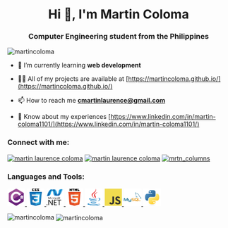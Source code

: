 <h1 align="center">Hi 👋, I'm Martin Coloma</h1>
<h3 align="center">Computer Engineering student from the Philippines</h3>

<p align="left"> <img src="https://komarev.com/ghpvc/?username=martincoloma&label=Profile%20views&color=0e75b6&style=flat" alt="martincoloma" /> </p>

- 🌱 I’m currently learning **web development**

- 👨‍💻 All of my projects are available at [https://martincoloma.github.io/](https://martincoloma.github.io/)

- 📫 How to reach me **cmartinlaurence@gmail.com**

- 📄 Know about my experiences [https://www.linkedin.com/in/martin-coloma1101/](https://www.linkedin.com/in/martin-coloma1101/)

<h3 align="left">Connect with me:</h3>
<p align="left">
<a href="https://linkedin.com/in/martin laurence coloma" target="blank"><img align="center" src="https://raw.githubusercontent.com/rahuldkjain/github-profile-readme-generator/master/src/images/icons/Social/linked-in-alt.svg" alt="martin laurence coloma" height="30" width="40" /></a>
<a href="https://fb.com/martin laurence coloma" target="blank"><img align="center" src="https://raw.githubusercontent.com/rahuldkjain/github-profile-readme-generator/master/src/images/icons/Social/facebook.svg" alt="martin laurence coloma" height="30" width="40" /></a>
<a href="https://instagram.com/mrtn_columns" target="blank"><img align="center" src="https://raw.githubusercontent.com/rahuldkjain/github-profile-readme-generator/master/src/images/icons/Social/instagram.svg" alt="mrtn_columns" height="30" width="40" /></a>
</p>

<h3 align="left">Languages and Tools:</h3>
<p align="left"> <a href="https://www.w3schools.com/cs/" target="_blank" rel="noreferrer"> <img src="https://raw.githubusercontent.com/devicons/devicon/master/icons/csharp/csharp-original.svg" alt="csharp" width="40" height="40"/> </a> <a href="https://www.w3schools.com/css/" target="_blank" rel="noreferrer"> <img src="https://raw.githubusercontent.com/devicons/devicon/master/icons/css3/css3-original-wordmark.svg" alt="css3" width="40" height="40"/> </a> <a href="https://dotnet.microsoft.com/" target="_blank" rel="noreferrer"> <img src="https://raw.githubusercontent.com/devicons/devicon/master/icons/dot-net/dot-net-original-wordmark.svg" alt="dotnet" width="40" height="40"/> </a> <a href="https://www.w3.org/html/" target="_blank" rel="noreferrer"> <img src="https://raw.githubusercontent.com/devicons/devicon/master/icons/html5/html5-original-wordmark.svg" alt="html5" width="40" height="40"/> </a> <a href="https://www.java.com" target="_blank" rel="noreferrer"> <img src="https://raw.githubusercontent.com/devicons/devicon/master/icons/java/java-original.svg" alt="java" width="40" height="40"/> </a> <a href="https://developer.mozilla.org/en-US/docs/Web/JavaScript" target="_blank" rel="noreferrer"> <img src="https://raw.githubusercontent.com/devicons/devicon/master/icons/javascript/javascript-original.svg" alt="javascript" width="40" height="40"/> </a> <a href="https://www.mysql.com/" target="_blank" rel="noreferrer"> <img src="https://raw.githubusercontent.com/devicons/devicon/master/icons/mysql/mysql-original-wordmark.svg" alt="mysql" width="40" height="40"/> </a> <a href="https://www.python.org" target="_blank" rel="noreferrer"> <img src="https://raw.githubusercontent.com/devicons/devicon/master/icons/python/python-original.svg" alt="python" width="40" height="40"/> </a> </p>

<p><img align="left" src="https://github-readme-stats.vercel.app/api/top-langs?username=martincoloma&show_icons=true&locale=en&layout=compact" alt="martincoloma" /></p>

<p>&nbsp;<img align="center" src="https://github-readme-stats.vercel.app/api?username=martincoloma&show_icons=true&locale=en" alt="martincoloma" /></p>

